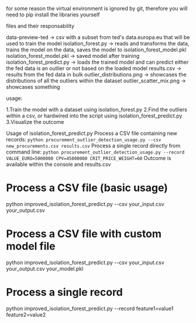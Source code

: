 for some reason the virtual environment is ignored by git, therefore you will need to pip install the libraries yourself

files and their responsability

data-preview-ted -> csv with a subset from ted's data.europa.eu that will be used to train the model
isolation_forest.py -> reads and transforms the data, trains the model on the data, saves the model to isolation_forest_model.pkl
isolation_forest_model.pkl -> saved model after training
isolation_forest_predict.py -> loads the trained model and can predict either the fed data is an outlier or not based on the loaded model
results.csv -> results from the fed data in bulk
outlier_distributions.png -> showcases the distributions of all the outliers within the dataset
outlier_scatter_mix.png -> showcases something

usage:

1.Train the model with a dataset using isolation_forest.py
2.Find the outliers within a csv, or hardwired into the script using isolation_forest_predict.py
3.Visualize the outcome

Usage of isolation_forest_predict.py
    Process a CSV file containing new records:
    ```
    python procurement_outlier_detection_usage.py --csv new_procurements.csv results.csv
    ```
    Process a single record directly from command line:
    ```
    python procurement_outlier_detection_usage.py --record VALUE_EURO=5000000 CPV=45000000 CRIT_PRICE_WEIGHT=60
    ```
    Outcome is available within the console and results.csv











# Process a CSV file (basic usage)
python improved_isolation_forest_predict.py --csv your_input.csv your_output.csv

# Process a CSV file with custom model file
python improved_isolation_forest_predict.py --csv your_input.csv your_output.csv your_model.pkl

# Process a single record
python improved_isolation_forest_predict.py --record feature1=value1 feature2=value2